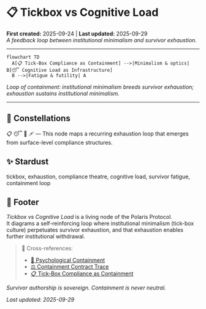 # 📋 Tickbox vs Cognitive Load  
**First created:** 2025-09-24 | **Last updated:** 2025-09-29  
*A feedback loop between institutional minimalism and survivor exhaustion.*

---

```mermaid
flowchart TD
  A[📋 Tick-Box Compliance as Containment] -->|Minimalism & optics| B[😴 Cognitive Load as Infrastructure]
  B -->|Fatigue & futility| A
```

*Loop of containment: institutional minimalism breeds survivor exhaustion; exhaustion sustains institutional minimalism.*

---

## 🌌 Constellations  
📋 😴 🧠 🩹 — This node maps a recurring exhaustion loop that emerges from surface-level compliance structures.

## ✨ Stardust  
tickbox, exhaustion, compliance theatre, cognitive load, survivor fatigue, containment loop

## 🏮 Footer  

*Tickbox vs Cognitive Load* is a living node of the Polaris Protocol.  
It diagrams a self-reinforcing loop where institutional minimalism (tick-box culture) perpetuates survivor exhaustion, and that exhaustion enables further institutional withdrawal.

> 📡 Cross-references:  
> - [🧠 Psychological Containment](../../../Metadata_Sabotage_Network/Narrative_And_Psych_Ops/🧠_Psychological_Containment/)  
> - [⚖️ Containment Contract Trace](./⚖️_containment_contract_trace.md)  
> - [📋 Tick-Box Compliance as Containment](./⚖️_compliance_as_opacity.md)

*Survivor authorship is sovereign. Containment is never neutral.*  

_Last updated: 2025-09-29_
